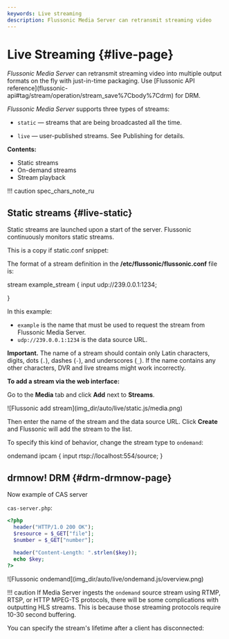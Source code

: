```yaml
---
keywords: Live streaming
description: Flussonic Media Server can retransmit streaming video 
---
```


# Live Streaming {#live-page}

*Flussonic Media Server* can retransmit streaming video into multiple output formats on the fly with just-in-time packaging. Use [Flussonic API reference](<m>flussonic-api</m>#tag/stream/operation/stream_save%7Cbody%7Cdrm) for DRM.

*Flussonic Media Server* supports three types of streams:

- `static` — streams that are being broadcasted all the time.

- `live` — user-published streams. See <link anchor="live-publish-page">Publishing</link> for details.

**Contents:**

* <link anchor="live-static">Static streams</link>
* <link anchor="live-ondemand">On-demand streams</link>
* <link anchor="live-playback_urls">Stream playback</link>


!!! caution
    <m>spec_chars_note_ru</m>


## Static streams {#live-static}

Static streams are launched upon a start of the server. Flussonic continuously monitors static streams.

<!--
This is a comment.

Should not get out of MD
-->

This is a copy if static.conf snippet:

<include-snippet id="static.conf" />

The format of a stream definition in the **/etc/flussonic/flussonic.conf** file is:

<snippet id="static.conf">
stream example_stream {
  input udp://239.0.0.1:1234;

}
</snippet>

In this example:

* `example` is the name that must be used to request the stream from Flussonic Media Server.
* `udp://239.0.0.1:1234` is the data source URL.

**Important.** The name of a stream should contain only Latin characters, digits, dots (`.`), dashes (`-`), and underscores (`_`).
If the name contains any other characters, DVR and live streams might work incorrectly.

**To add a stream via the web interface:**

Go to the **Media** tab and click **Add** next to **Streams**.

![Flussonic add stream](<m>img_dir</m>/auto/live/static.js/media.png)

Then enter the name of the stream and the data source URL. Click **Create** and Flussonic will add the stream to the list.

To specify this kind of behavior, change the stream type to `ondemand`:

<snippet id="ondemand1.conf">
ondemand ipcam {
  input rtsp://localhost:554/source;
}
</snippet>

## drmnow! DRM {#drm-drmnow-page}

Now example of CAS server

`cas-server.php`:

```php
<?php
  header("HTTP/1.0 200 OK");
  $resource = $_GET["file"];
  $number = $_GET["number"];
  
  header("Content-Length: ".strlen($key));
  echo $key;
?>
```


![Flussonic ondemand](<m>img_dir</m>/auto/live/ondemand.js/overview.png)

!!! caution
    If Media Server ingests the `ondemand` source stream using RTMP, RTSP, or HTTP MPEG-TS protocols, there will be some complications with outputting HLS streams. This is because those streaming protocols require 10-30 second buffering.

You can specify the stream's lifetime after a client has disconnected:

